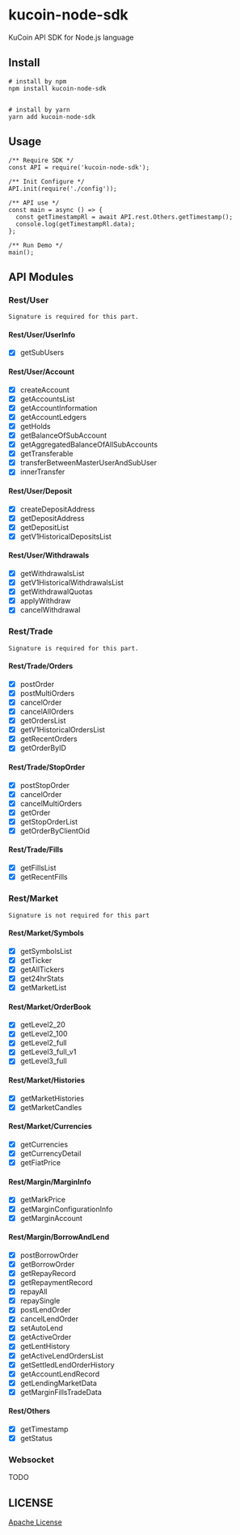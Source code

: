 # kucoin-node-sdk
KuCoin API SDK for Node.js language


## Install
```
# install by npm
npm install kucoin-node-sdk


# install by yarn
yarn add kucoin-node-sdk
```


## Usage

```
/** Require SDK */
const API = require('kucoin-node-sdk');

/** Init Configure */
API.init(require('./config'));

/** API use */
const main = async () => {
  const getTimestampRl = await API.rest.Others.getTimestamp();
  console.log(getTimestampRl.data);
};

/** Run Demo */
main();
```

## API Modules

### Rest/User
```
Signature is required for this part.
```

#### Rest/User/UserInfo
- [x] getSubUsers
#### Rest/User/Account
- [x] createAccount
- [x] getAccountsList
- [x] getAccountInformation
- [x] getAccountLedgers
- [x] getHolds
- [x] getBalanceOfSubAccount
- [x] getAggregatedBalanceOfAllSubAccounts
- [x] getTransferable
- [x] transferBetweenMasterUserAndSubUser
- [x] innerTransfer
#### Rest/User/Deposit
- [x] createDepositAddress
- [x] getDepositAddress
- [x] getDepositList
- [x] getV1HistoricalDepositsList
#### Rest/User/Withdrawals
- [x] getWithdrawalsList
- [x] getV1HistoricalWithdrawalsList
- [x] getWithdrawalQuotas
- [x] applyWithdraw
- [x] cancelWithdrawal

### Rest/Trade
```
Signature is required for this part.
```

#### Rest/Trade/Orders
- [x] postOrder
- [x] postMultiOrders
- [x] cancelOrder
- [x] cancelAllOrders
- [x] getOrdersList
- [x] getV1HistoricalOrdersList
- [x] getRecentOrders
- [x] getOrderByID
#### Rest/Trade/StopOrder
- [x] postStopOrder
- [x] cancelOrder
- [x] cancelMultiOrders
- [x] getOrder
- [x] getStopOrderList
- [x] getOrderByClientOid
#### Rest/Trade/Fills
- [x] getFillsList
- [x] getRecentFills

### Rest/Market
```
Signature is not required for this part
```
#### Rest/Market/Symbols
- [x] getSymbolsList
- [x] getTicker
- [x] getAllTickers
- [x] get24hrStats
- [x] getMarketList
#### Rest/Market/OrderBook
- [x] getLevel2_20
- [x] getLevel2_100
- [x] getLevel2_full
- [x] getLevel3_full_v1
- [x] getLevel3_full
#### Rest/Market/Histories
- [x] getMarketHistories
- [x] getMarketCandles
#### Rest/Market/Currencies
- [x] getCurrencies
- [x] getCurrencyDetail
- [x] getFiatPrice
#### Rest/Margin/MarginInfo
- [x] getMarkPrice
- [x] getMarginConfigurationInfo
- [x] getMarginAccount
#### Rest/Margin/BorrowAndLend
- [x] postBorrowOrder
- [x] getBorrowOrder
- [x] getRepayRecord
- [x] getRepaymentRecord
- [x] repayAll
- [x] repaySingle
- [x] postLendOrder
- [x] cancelLendOrder
- [x] setAutoLend
- [x] getActiveOrder
- [x] getLentHistory
- [x] getActiveLendOrdersList
- [x] getSettledLendOrderHistory
- [x] getAccountLendRecord
- [x] getLendingMarketData
- [x] getMarginFillsTradeData

#### Rest/Others
- [x] getTimestamp
- [x] getStatus

### Websocket
TODO

## LICENSE

[Apache License](LICENSE)


